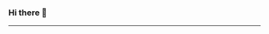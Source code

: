 ### Hi there 👋

<!-- [![Top Langs](https://github-readme-stats.vercel.app/api/top-langs/?username=kawanek0)](https://github.com/anuraghazra/github-readme-stats) -->
***
